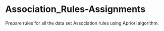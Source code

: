 # Association_Rules-Assignments
Prepare rules for all the data set
Association rules using Apriori algorithm.
